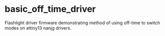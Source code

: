 # basic_off_time_driver
Flashlight driver firmware demonstrating method of using off-time to switch modes on attiny13 nanjg drivers.
